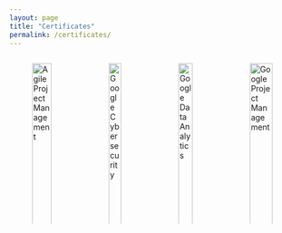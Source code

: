 ```yaml
---
layout: page
title: "Certificates"
permalink: /certificates/
---
```


<style>
.wide-award-image {
  width: 100%;
  max-width: 400px;
  height: auto;
  display: block;
  margin-left: auto;
  margin-right: auto;
}
</style>

<section class="section">
    <div class="container">
        <div class="columns is-multiline is-centered">
            <div class="column is-one-third">
                <div class="card">
                    <div class="card-image">
                        <figure class="image">
                            <img class="wide-award-image" src="{{ site.baseurl }}/assets/images/certificates/certificate1.jpg" alt="Agile Project Management">
                        </figure>
                    </div>
                    <div class="card-content">
                        <div class="content">
                            <strong>Agile Project Management</strong>
                            <br>
                            <small>Issued by Agilearn Vietnam</small>
                        </div>
                    </div>
                </div>
            </div>
            <div class="column is-one-third">
                <div class="card">
                    <div class="card-image">
                        <figure class="image">
                            <img class="wide-award-image" src="{{ site.baseurl }}/assets/images/certificates/certificate2.jpg" alt="Google Cybersecurity">
                        </figure>
                    </div>
                    <div class="card-content">
                        <div class="content">
                            <strong>Google Cybersecurity</strong>
                            <br>
                            <small>Issued by Coursera</small>
                        </div>
                    </div>
                </div>
            </div>
            <div class="column is-one-third">
                <div class="card">
                    <div class="card-image">
                        <figure class="image">
                            <img class="wide-award-image" src="{{ site.baseurl }}/assets/images/certificates/certificate3.jpg" alt="Google Data Analytics">
                        </figure>
                    </div>
                    <div class="card-content">
                        <div class="content">
                            <strong>Google Data Analytics Specialization</strong>
                            <br>
                            <small>Issued by Coursera</small>
                        </div>
                    </div>
                </div>
            </div>
            <div class="column is-one-third">
                <div class="card">
                    <div class="card-image">
                        <figure class="image">
                            <img class="wide-award-image" src="{{ site.baseurl }}/assets/images/certificates/certificate4.jpg" alt="Google Project Management">
                        </figure>
                    </div>
                    <div class="card-content">
                        <div class="content">
                            <strong>Google Project Management</strong>
                            <br>
                            <small>Issued by Coursera</small>
                        </div>
                    </div>
                </div>
            </div>
        </div>
    </div>
</section>
